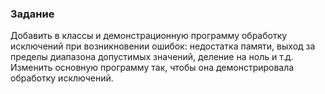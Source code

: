 ### Задание
Добавить в классы и демонстрационную программу обработку исключений при возникновении ошибок: недостатка памяти, выход за пределы диапазона допустимых значений, деление на ноль и т.д. Изменить основную программу так, чтобы она демонстрировала обработку исключений.